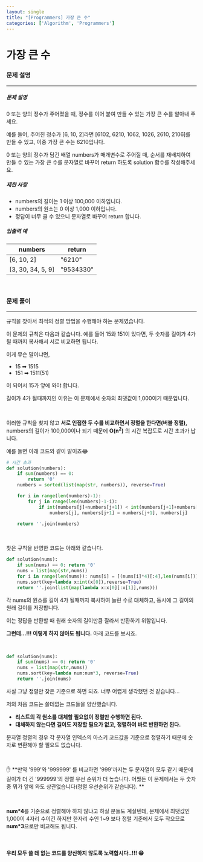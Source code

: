 ```yaml
---
layout: single
title: "[Programmers] 가장 큰 수"
categories: ['Algorithm', 'Programmers']
---
```


# 가장 큰 수

### 문제 설명

---

##### 문제 설명

0 또는 양의 정수가 주어졌을 때, 정수를 이어 붙여 만들 수 있는 가장 큰 수를 알아내 주세요.

예를 들어, 주어진 정수가 [6, 10, 2]라면 [6102, 6210, 1062, 1026, 2610, 2106]를 만들 수 있고, 이중 가장 큰 수는 6210입니다.

0 또는 양의 정수가 담긴 배열 numbers가 매개변수로 주어질 때, 순서를 재배치하여 만들 수 있는 가장 큰 수를 문자열로 바꾸어 return 하도록 solution 함수를 작성해주세요.

##### 제한 사항

* numbers의 길이는 1 이상 100,000 이하입니다.
* numbers의 원소는 0 이상 1,000 이하입니다.
* 정답이 너무 클 수 있으니 문자열로 바꾸어 return 합니다.

##### 입출력 예

| numbers           | return    |
| ----------------- | --------- |
| [6, 10, 2]        | "6210"    |
| [3, 30, 34, 5, 9] | "9534330" |

<br>



### 문제 풀이

---

규칙을 찾아서 최적의 정렬 방법을 수행해야 하는 문제였습니다. 

이 문제의 규칙은 다음과 같습니다. 예를 들어 15와 151이 있다면, 두 숫자를 길이가 4가 될 때까지 복사해서 서로 비교하면 됩니다. 

이게 무슨 말이냐면, 

* 15 ➡ 1515
* 151 ➡ 1511(51)

이 되어서 15가 앞에 와야 합니다. 

길이가 4가 될때까지인 이유는 이 문제에서 숫자의 최댓값이 1,000이기 때문입니다. 

<br>

이러한 규칙을 찾지 않고 **서로 인접한 두 수를 비교하면서 정렬을 한다면(버블 정렬),** numbers의 길이가 100,000이나 되기 때문에 **O(n<sup>2</sup>)** 의 시간 복잡도로 시간 초과가 납니다. 

예를 들면 아래 코드와 같이 말이죠😂

```python
# 시간 초과
def solution(numbers):
    if sum(numbers) == 0: 
        return '0'
    numbers = sorted(list(map(str, numbers)), reverse=True)

    for i in range(len(numbers)-1):
        for j in range(len(numbers)-1-i):
            if int(numbers[j]+numbers[j+1]) < int(numbers[j+1]+numbers[j]):
                numbers[j], numbers[j+1] = numbers[j+1], numbers[j]
    
    return ''.join(numbers)
```

<br>

찾은 규칙을 반영한 코드는 아래와 같습니다. 

```python
def solution(nums):
    if sum(nums) == 0: return '0'
    nums = list(map(str,nums))
    for i in range(len(nums)): nums[i] = [(nums[i]*4)[:4],len(nums[i])]
    nums.sort(key=lambda x:int(x[0]),reverse=True)
    return ''.join(list(map(lambda x:x[0][:x[1]],nums)))
```

각 nums의 원소를 길이 4가 될때까지 복사하여 늘린 수로 대체하고, 동시에 그 길이의 원래 길이를 저장합니다. 

이는 정답을 반환할 때 원래 숫자의 길이만큼 잘라서 반환하기 위함입니다. 

**그런데...!!! 이렇게 하지 않아도 됩니다.** 아래 코드를 보시죠. 

<br>

```python
def solution(nums):
    if sum(nums) == 0: return '0'
    nums = list(map(str,nums))
    nums.sort(key=lambda num:num*3, reverse=True)
    return ''.join(nums) 
```

사실 그냥 정렬만 찾은 기준으로 하면 되죠. 너무 어렵게 생각했던 것 같습니다...

저의 처음 코드는 쓸데없는 코드들을 양산했습니다. 

* **리스트의 각 원소를 대체할 필요없이 정렬만 수행하면 된다.**
* **대체하지 않는다면 길이도 저장할 필요가 없고, 정렬하여 바로 반환하면 된다.**

문자열 정렬의 경우 각 문자열 인덱스의 아스키 코드값을 기준으로 정렬하기 때문에 숫자로 변환해야 할 필요도 없습니다. 

<br>

✋ **만약 '999'와 '999999' 를 비교하면 '999'까지는 두 문자열이 모두 같기 때문에 길이가 더 긴 '999999'의 정렬 우선 순위가 더 높습니다. 어쨌든 이 문제에서는 두 숫자 중 뭐가 앞에 와도 상관없습니다(정렬 우선순위가 같습니다). **

<br>

**num*4**를 기준으로 정렬해야 하지 않냐고 하실 분들도 계실텐데, 문제에서 최댓값인 1,000이 4자리 수이긴 하지만 한자리 수인 1~9 보다 정렬 기준에서 모두 작으므로 **num*3**으로만 비교해도 됩니다. 

<br>

#### 우리 모두 쓸 데 없는 코드를 양산하지 않도록 노력합시다..!!! 😁




